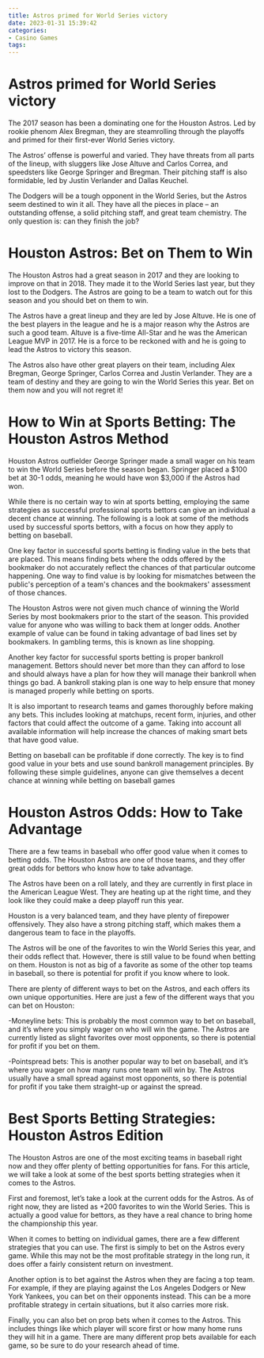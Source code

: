 ```yaml
---
title: Astros primed for World Series victory
date: 2023-01-31 15:39:42
categories:
- Casino Games
tags:
---
```



#  Astros primed for World Series victory

The 2017 season has been a dominating one for the Houston Astros. Led by rookie phenom Alex Bregman, they are steamrolling through the playoffs and primed for their first-ever World Series victory.

The Astros’ offense is powerful and varied. They have threats from all parts of the lineup, with sluggers like Jose Altuve and Carlos Correa, and speedsters like George Springer and Bregman. Their pitching staff is also formidable, led by Justin Verlander and Dallas Keuchel.

The Dodgers will be a tough opponent in the World Series, but the Astros seem destined to win it all. They have all the pieces in place – an outstanding offense, a solid pitching staff, and great team chemistry. The only question is: can they finish the job?

#  Houston Astros: Bet on Them to Win

The Houston Astros had a great season in 2017 and they are looking to improve on that in 2018. They made it to the World Series last year, but they lost to the Dodgers. The Astros are going to be a team to watch out for this season and you should bet on them to win.

The Astros have a great lineup and they are led by Jose Altuve. He is one of the best players in the league and he is a major reason why the Astros are such a good team. Altuve is a five-time All-Star and he was the American League MVP in 2017. He is a force to be reckoned with and he is going to lead the Astros to victory this season.

The Astros also have other great players on their team, including Alex Bregman, George Springer, Carlos Correa and Justin Verlander. They are a team of destiny and they are going to win the World Series this year. Bet on them now and you will not regret it!

#  How to Win at Sports Betting: The Houston Astros Method

Houston Astros outfielder George Springer made a small wager on his team to win the World Series before the season began. Springer placed a $100 bet at 30-1 odds, meaning he would have won $3,000 if the Astros had won. 

While there is no certain way to win at sports betting, employing the same strategies as successful professional sports bettors can give an individual a decent chance at winning. The following is a look at some of the methods used by successful sports bettors, with a focus on how they apply to betting on baseball. 

One key factor in successful sports betting is finding value in the bets that are placed. This means finding bets where the odds offered by the bookmaker do not accurately reflect the chances of that particular outcome happening. One way to find value is by looking for mismatches between the public's perception of a team's chances and the bookmakers' assessment of those chances. 

The Houston Astros were not given much chance of winning the World Series by most bookmakers prior to the start of the season. This provided value for anyone who was willing to back them at longer odds. Another example of value can be found in taking advantage of bad lines set by bookmakers. In gambling terms, this is known as line shopping. 

Another key factor for successful sports betting is proper bankroll management. Bettors should never bet more than they can afford to lose and should always have a plan for how they will manage their bankroll when things go bad. A bankroll staking plan is one way to help ensure that money is managed properly while betting on sports. 

It is also important to research teams and games thoroughly before making any bets. This includes looking at matchups, recent form, injuries, and other factors that could affect the outcome of a game. Taking into account all available information will help increase the chances of making smart bets that have good value. 

Betting on baseball can be profitable if done correctly. The key is to find good value in your bets and use sound bankroll management principles. By following these simple guidelines, anyone can give themselves a decent chance at winning while betting on baseball games

#  Houston Astros Odds: How to Take Advantage

There are a few teams in baseball who offer good value when it comes to betting odds. The Houston Astros are one of those teams, and they offer great odds for bettors who know how to take advantage.

The Astros have been on a roll lately, and they are currently in first place in the American League West. They are heating up at the right time, and they look like they could make a deep playoff run this year.

Houston is a very balanced team, and they have plenty of firepower offensively. They also have a strong pitching staff, which makes them a dangerous team to face in the playoffs.

The Astros will be one of the favorites to win the World Series this year, and their odds reflect that. However, there is still value to be found when betting on them. Houston is not as big of a favorite as some of the other top teams in baseball, so there is potential for profit if you know where to look.

There are plenty of different ways to bet on the Astros, and each offers its own unique opportunities. Here are just a few of the different ways that you can bet on Houston:

-Moneyline bets: This is probably the most common way to bet on baseball, and it’s where you simply wager on who will win the game. The Astros are currently listed as slight favorites over most opponents, so there is potential for profit if you bet on them.

-Pointspread bets: This is another popular way to bet on baseball, and it’s where you wager on how many runs one team will win by. The Astros usually have a small spread against most opponents, so there is potential for profit if you take them straight-up or against the spread.

#  Best Sports Betting Strategies: Houston Astros Edition

The Houston Astros are one of the most exciting teams in baseball right now and they offer plenty of betting opportunities for fans. For this article, we will take a look at some of the best sports betting strategies when it comes to the Astros.

First and foremost, let’s take a look at the current odds for the Astros. As of right now, they are listed as +200 favorites to win the World Series. This is actually a good value for bettors, as they have a real chance to bring home the championship this year.

When it comes to betting on individual games, there are a few different strategies that you can use. The first is simply to bet on the Astros every game. While this may not be the most profitable strategy in the long run, it does offer a fairly consistent return on investment.

Another option is to bet against the Astros when they are facing a top team. For example, if they are playing against the Los Angeles Dodgers or New York Yankees, you can bet on their opponents instead. This can be a more profitable strategy in certain situations, but it also carries more risk.

Finally, you can also bet on prop bets when it comes to the Astros. This includes things like which player will score first or how many home runs they will hit in a game. There are many different prop bets available for each game, so be sure to do your research ahead of time.